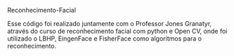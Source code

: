 Reconhecimento-Facial

Esse código foi realizado juntamente com o Professor Jones Granatyr, através do curso de reconhecimento facial com python e Open CV, onde foi utilizado o LBHP, EingenFace e FisherFace como algoritmos para o reconhecimento. 
 
